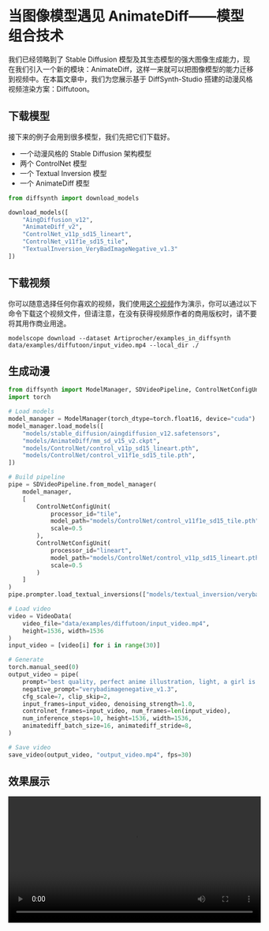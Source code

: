 # 当图像模型遇见 AnimateDiff——模型组合技术

我们已经领略到了 Stable Diffusion 模型及其生态模型的强大图像生成能力，现在我们引入一个新的模块：AnimateDiff，这样一来就可以把图像模型的能力迁移到视频中。在本篇文章中，我们为您展示基于 DiffSynth-Studio 搭建的动漫风格视频渲染方案：Diffutoon。

## 下载模型

接下来的例子会用到很多模型，我们先把它们下载好。

* 一个动漫风格的 Stable Diffusion 架构模型
* 两个 ControlNet 模型
* 一个 Textual Inversion 模型
* 一个 AnimateDiff 模型

```python
from diffsynth import download_models

download_models([
    "AingDiffusion_v12",
    "AnimateDiff_v2",
    "ControlNet_v11p_sd15_lineart",
    "ControlNet_v11f1e_sd15_tile",
    "TextualInversion_VeryBadImageNegative_v1.3"
])
```

## 下载视频

你可以随意选择任何你喜欢的视频，我们使用[这个视频](https://www.bilibili.com/video/BV1iG411a7sQ)作为演示，你可以通过以下命令下载这个视频文件，但请注意，在没有获得视频原作者的商用版权时，请不要将其用作商业用途。

```
modelscope download --dataset Artiprocher/examples_in_diffsynth data/examples/diffutoon/input_video.mp4 --local_dir ./
```

## 生成动漫

```python
from diffsynth import ModelManager, SDVideoPipeline, ControlNetConfigUnit, VideoData, save_video
import torch

# Load models
model_manager = ModelManager(torch_dtype=torch.float16, device="cuda")
model_manager.load_models([
    "models/stable_diffusion/aingdiffusion_v12.safetensors",
    "models/AnimateDiff/mm_sd_v15_v2.ckpt",
    "models/ControlNet/control_v11p_sd15_lineart.pth",
    "models/ControlNet/control_v11f1e_sd15_tile.pth",
])

# Build pipeline
pipe = SDVideoPipeline.from_model_manager(
    model_manager,
    [
        ControlNetConfigUnit(
            processor_id="tile",
            model_path="models/ControlNet/control_v11f1e_sd15_tile.pth",
            scale=0.5
        ),
        ControlNetConfigUnit(
            processor_id="lineart",
            model_path="models/ControlNet/control_v11p_sd15_lineart.pth",
            scale=0.5
        )
    ]
)
pipe.prompter.load_textual_inversions(["models/textual_inversion/verybadimagenegative_v1.3.pt"])

# Load video
video = VideoData(
    video_file="data/examples/diffutoon/input_video.mp4",
    height=1536, width=1536
)
input_video = [video[i] for i in range(30)]

# Generate
torch.manual_seed(0)
output_video = pipe(
    prompt="best quality, perfect anime illustration, light, a girl is dancing, smile, solo",
    negative_prompt="verybadimagenegative_v1.3",
    cfg_scale=7, clip_skip=2,
    input_frames=input_video, denoising_strength=1.0,
    controlnet_frames=input_video, num_frames=len(input_video),
    num_inference_steps=10, height=1536, width=1536,
    animatediff_batch_size=16, animatediff_stride=8,
)

# Save video
save_video(output_video, "output_video.mp4", fps=30)
```

## 效果展示

<video width="512" height="256" controls>
  <source src="https://github.com/Artiprocher/DiffSynth-Studio/assets/35051019/b54c05c5-d747-4709-be5e-b39af82404dd" type="video/mp4">
您的浏览器不支持Video标签。
</video>
